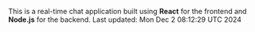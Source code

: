 This is a real-time chat application built using **React** for the frontend and **Node.js** for the backend.
Last updated: Mon Dec  2 08:12:29 UTC 2024
